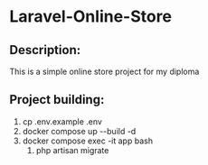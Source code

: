 # Laravel-Online-Store
## Description:
This is a simple online store project for my diploma
## Project building:
1. cp .env.example .env
2. docker compose up --build -d
3. docker compose exec -it app bash
	1) php artisan migrate
